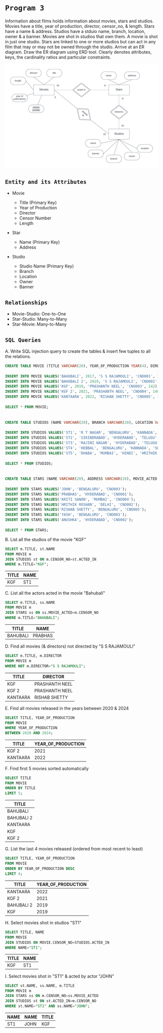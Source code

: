 # `Program 3`

Information about films holds information about movies, stars and studios. Movies have a title, year of production, director, censor_no, & length. Stars have a name & address. Studios have a stduio name, branch, location, owner & a banner. Movies are shot in studios that own them. A movie is shot in just one studio. Stars are linked to one or more studios but can act in any film that may or may not be owned through the studio. Arrive at an ER diagram. Draw the ER diagram using ERD tool. Clearly denotes attributes, keys, the cardinality ratios and particular constraints.

![Movies](p3Movies.png)


## `Entity and its Attributes`

* Movie
    * Title (Primary Key)
    * Year of Production
    * Director
    * Censor Number
    * Length

* Star
    * Name (Primary Key)
    * Address

* Studio
    * Studio Name (Primary Key)
    * Branch
    * Location
    * Owner
    * Banner


## `Relationships`

* Movie-Studio: One-to-One 
* Star-Studio: Many-to-Many
* Star-Movie: Many-to-Many 


## `SQL Queries`

A. Write SQL injection query to create the tables & insert few tuples to all the relations.
```sql
CREATE TABLE MOVIE (TITLE VARCHAR(20), YEAR_OF_PRODUCTION YEAR(4), DIRECTOR VARCHAR(20), CENSOR_NO VARCHAR(20) PRIMARY KEY, LENGTH INT(3));

INSERT INTO MOVIE VALUES('BAHUBALI', 2017, 'S S RAJAMOULI', 'CNO001', 126);
INSERT INTO MOVIE VALUES('BAHUBALI 2', 2019, 'S S RAJAMOULI', 'CNO002', 138);
INSERT INTO MOVIE VALUES('KGF', 2019, 'PRASHANTH NEEL', 'CNO003', 142);
INSERT INTO MOVIE VALUES('KGF 2', 2021, 'PRASHANTH NEEL', 'CNO004', 148);
INSERT INTO MOVIE VALUES('KANTAARA', 2022, 'RISHAB SHETTY', 'CNO005', 136);

SELECT * FROM MOVIE;


CREATE TABLE STUDIOS (NAME VARCHAR(20), BRANCH VARCHAR(20), LOCATION VARCHAR(20), BANNER VARCHAR(20), OWNER VARCHAR(20), ACTED_IN VARCHAR(20) REFERENCES MOVIE(CENSOR_NO));

INSERT INTO STUDIOS VALUES('ST1', 'R T NAGAR', 'BENGALURU', 'KANNADA', 'PRUTHVI', 'CNO003');
INSERT INTO STUDIOS VALUES('ST2', 'SIKINDRABAD', 'HYDERABAD', 'TELUGU', 'DARSHAN', 'CNO002');
INSERT INTO STUDIOS VALUES('ST3', 'RAJINI NAGAR', 'HYDERABAD', 'TELUGU', 'MOULI', 'CNO001');
INSERT INTO STUDIOS VALUES('ST4', 'HEBBAL', 'BENGALURU', 'KANNADA', 'SHIVARAJ', 'CNO005');
INSERT INTO STUDIOS VALUES('ST5', 'DHABA', 'MUMBAI', 'HINDI', 'HRITHIK', 'CNO004');

SELECT * FROM STUDIOS;


CREATE TABLE STARS (NAME VARCHAR(20), ADDRESS VARCHAR(20), MOVIE_ACTED VARCHAR(20) REFERENCES MOVIE(CENSOR_NO));

INSERT INTO STARS VALUES('JOHN', 'BENGALURU', 'CNO003');
INSERT INTO STARS VALUES('PRABHAS', 'HYDERABAD', 'CNO001');
INSERT INTO STARS VALUES('KRITI SANON', 'MUMBAI', 'CNO004');
INSERT INTO STARS VALUES('HRITHIK ROSHAN', 'DELHI', 'CNO002');
INSERT INTO STARS VALUES('RISHAB SHETTY', 'BENGALURU', 'CNO005');
INSERT INTO STARS VALUES('YASH', 'BENGALURU', 'CNO003');
INSERT INTO STARS VALUES('ANUSHKA', 'HYDERABAD', 'CNO002');

SELECT * FROM STARS;
```

B. List all the studios of the movie "KGF"
```sql
SELECT m.TITLE, st.NAME
FROM MOVIE m
JOIN STUDIOS st ON m.CENSOR_NO=st.ACTED_IN 
WHERE m.TITLE="KGF";
```

| TITLE | NAME |
|---|---|
| KGF | ST1 |


C. List all the actors acted in the movie "Bahubali"
```sql
SELECT m.TITLE, ss.NAME 
FROM MOVIE m
JOIN STARS ss ON ss.MOVIE_ACTED=m.CENSOR_NO 
WHERE m.TITLE="BAHUBALI";
```

| TITLE	| NAME |
|---|---|
| BAHUBALI | PRABHAS |


D. Find all movies (& directors) not directed by "S S RAJAMOULI"
```sql
SELECT m.TITLE, m.DIRECTOR
FROM MOVIE m
WHERE NOT m.DIRECTOR="S S RAJAMOULI";
```

|TITLE | DIRECTOR|
|---|---|
| KGF | PRASHANTH NEEL |
| KGF 2	| PRASHANTH NEEL |
| KANTAARA | RISHAB SHETTY |


E. Find all movies released in the years between 2020 & 2024
```sql
SELECT TITLE, YEAR_OF_PRODUCTION
FROM MOVIE 
WHERE YEAR_OF_PRODUCTION 
BETWEEN 2020 AND 2024;
```

| TITLE | YEAR_OF_PRODUCTION |
|---|---|
| KGF 2 | 2021 |
| KANTAARA | 2022 |


F. Find first 5 movies sorted automatically
```sql
SELECT TITLE 
FROM MOVIE 
ORDER BY TITLE 
LIMIT 5;
```

| TITLE |
|---|
| BAHUBALI |
| BAHUBALI 2 |
| KANTAARA |
| KGF |
| KGF 2 |


G. List the last 4 movies released (ordered from most recent to least)
```sql
SELECT TITLE, YEAR_OF_PRODUCTION 
FROM MOVIE 
ORDER BY YEAR_OF_PRODUCTION DESC 
LIMIT 4;
```

| TITLE | YEAR_OF_PRODUCTION |
|---|---|
| KANTAARA | 2022 |
| KGF 2	| 2021 |
| BAHUBALI 2 | 2019 |
| KGF | 2019 |


H. Select movies shot in studios "ST1"
```sql
SELECT TITLE, NAME 
FROM MOVIE 
JOIN STUDIOS ON MOVIE.CENSOR_NO=STUDIOS.ACTED_IN 
WHERE NAME="ST1";
```

| TITLE | NAME |
|---|---|
| KGF | ST1 |


I. Select movies shot in "ST1" & acted by actor "JOHN"
```sql
SELECT st.NAME, ss.NAME, m.TITLE
FROM MOVIE m
JOIN STARS ss ON m.CENSOR_NO=ss.MOVIE_ACTED
JOIN STUDIOS st ON st.ACTED_IN=m.CENSOR_NO
WHERE st.NAME="ST1" AND ss.NAME="JOHN";
```

| NAME | NAME | TITLE |
|---|---|---|
| ST1 | JOHN | KGF |